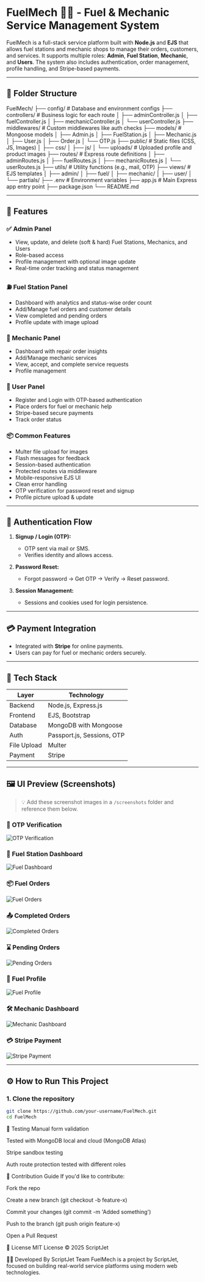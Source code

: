 # FuelMech 🚛🔧 - Fuel & Mechanic Service Management System

FuelMech is a full-stack service platform built with **Node.js** and **EJS** that allows fuel stations and mechanic shops to manage their orders, customers, and services. It supports multiple roles: **Admin**, **Fuel Station**, **Mechanic**, and **Users**. The system also includes authentication, order management, profile handling, and Stripe-based payments.

---

## 📂 Folder Structure

FuelMech/
├── config/ # Database and environment configs
├── controllers/ # Business logic for each route
│ ├── adminController.js
│ ├── fuelController.js
│ ├── mechanicController.js
│ └── userController.js
├── middlewares/ # Custom middlewares like auth checks
├── models/ # Mongoose models
│ ├── Admin.js
│ ├── FuelStation.js
│ ├── Mechanic.js
│ ├── User.js
│ ├── Order.js
│ └── OTP.js
├── public/ # Static files (CSS, JS, Images)
│ ├── css/
│ ├── js/
│ └── uploads/ # Uploaded profile and product images
├── routes/ # Express route definitions
│ ├── adminRoutes.js
│ ├── fuelRoutes.js
│ ├── mechanicRoutes.js
│ └── userRoutes.js
├── utils/ # Utility functions (e.g., mail, OTP)
├── views/ # EJS templates
│ ├── admin/
│ ├── fuel/
│ ├── mechanic/
│ ├── user/
│ └── partials/
├── .env # Environment variables
├── app.js # Main Express app entry point
├── package.json
└── README.md

---

## 🚀 Features

### ✅ Admin Panel

- View, update, and delete (soft & hard) Fuel Stations, Mechanics, and Users
- Role-based access
- Profile management with optional image update
- Real-time order tracking and status management

### ⛽ Fuel Station Panel

- Dashboard with analytics and status-wise order count
- Add/Manage fuel orders and customer details
- View completed and pending orders
- Profile update with image upload

### 🔧 Mechanic Panel

- Dashboard with repair order insights
- Add/Manage mechanic services
- View, accept, and complete service requests
- Profile management

### 👥 User Panel

- Register and Login with OTP-based authentication
- Place orders for fuel or mechanic help
- Stripe-based secure payments
- Track order status

### 📦 Common Features

- Multer file upload for images
- Flash messages for feedback
- Session-based authentication
- Protected routes via middleware
- Mobile-responsive EJS UI
- Clean error handling
- OTP verification for password reset and signup
- Profile picture upload & update

---

## 🔐 Authentication Flow

1. **Signup / Login (OTP):**

   - OTP sent via mail or SMS.
   - Verifies identity and allows access.

2. **Password Reset:**

   - Forgot password → Get OTP → Verify → Reset password.

3. **Session Management:**
   - Sessions and cookies used for login persistence.

---

## 💳 Payment Integration

- Integrated with **Stripe** for online payments.
- Users can pay for fuel or mechanic orders securely.

---

## 🧰 Tech Stack

| Layer       | Technology                 |
| ----------- | -------------------------- |
| Backend     | Node.js, Express.js        |
| Frontend    | EJS, Bootstrap             |
| Database    | MongoDB with Mongoose      |
| Auth        | Passport.js, Sessions, OTP |
| File Upload | Multer                     |
| Payment     | Stripe                     |

---

## 🖼️ UI Preview (Screenshots)

> 💡 Add these screenshot images in a `/screenshots` folder and reference them below.

### 🔑 OTP Verification

![OTP Verification](./screenshots/otp.png)

### 🧾 Fuel Station Dashboard

![Fuel Dashboard](./screenshots/Fuel%20Dashboard.png)

### 📦 Fuel Orders

![Fuel Orders](./screenshots/fuel%20orders.png)

### 📤 Completed Orders

![Completed Orders](./screenshots/fuel%20completed%20order.png)

### ⌛ Pending Orders

![Pending Orders](./screenshots/fuel%20pending%20order.png)

### 👤 Fuel Profile

![Fuel Profile](./screenshots/fuel%20profile.png)

### 🛠 Mechanic Dashboard

![Mechanic Dashboard](./screenshots/Mechanic%20Dashboard.png)

### 💳 Stripe Payment

![Stripe Payment](./screenshots/payment%20stripe.png)

---

## ⚙️ How to Run This Project

### 1. Clone the repository

```bash
git clone https://github.com/your-username/FuelMech.git
cd FuelMech
```

🧪 Testing
Manual form validation

Tested with MongoDB local and cloud (MongoDB Atlas)

Stripe sandbox testing

Auth route protection tested with different roles

🤝 Contribution Guide
If you'd like to contribute:

Fork the repo

Create a new branch (git checkout -b feature-x)

Commit your changes (git commit -m 'Added something')

Push to the branch (git push origin feature-x)

Open a Pull Request

📄 License
MIT License © 2025 ScriptJet

👨‍💻 Developed By
ScriptJet Team
FuelMech is a project by ScriptJet, focused on building real-world service platforms using modern web technologies.
